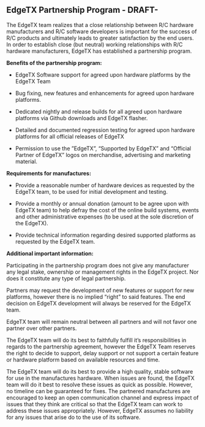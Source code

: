 ## EdgeTX Partnership Program - DRAFT-

The EdgeTX team realizes that a close relationship between R/C hardware manufacturers and R/C software developers is important for the success of R/C products and ultimately leads to greater satisfaction by the end users. In order to establish close (but neutral) working relationships with R/C hardware manufacturers, EdgeTX has established a partnership program.

**Benefits of the partnership program:**

 - EdgeTX Software support for agreed upon hardware platforms by the
   EdgeTX Team

 - Bug fixing, new features and enhancements for agreed upon hardware platforms.

 - Dedicated nightly and release builds for all agreed upon hardware platforms via Github downloads and EdgeTX flasher.

 - Detailed and documented regression testing for agreed upon hardware platforms for all official releases of EdgeTX

 - Permission to use the ”EdgeTX”, “Supported by EdgeTX” and “Official Partner of EdgeTX” logos on merchandise, advertising and marketing material.

**Requirements for manufactures:**

 - Provide a reasonable number of hardware devices as requested by the EdgeTX team, to be used for initial development and testing.

 - Provide a monthly or annual donation (amount to be agree upon with EdgeTX team) to help defray the cost of the online build systems, events and other administrative expenses (to be used at the sole discretion of the EdgeTX).

 - Provide technical information regarding desired supported platforms as requested by the EdgeTX team.

**Additional  important information:**

Participating in the partnership program does not give any manufacturer any legal stake, ownership or management rights in the EdgeTX project. Nor does it constitute any type of legal partnership.

Partners may request the development of new features or support for new platforms, however there is no implied “right” to said features. The end decision on EdgeTX development will always be reserved for the EdgeTX team.

EdgeTX team will remain neutral between all partners and will not favor one partner over other partners.

The EdgeTX team will do its best to faithfully fulfill it’s responsibilities in regards to the partnership agreement, however the EdgeTX Team reserves the right to decide to support, delay support or not support a certain feature or hardware platform based on available resources and time.

The EdgeTX team will do its best to provide a high quality, stable software for use in the manufactures hardware. When issues are found, the EdgeTX team will do it best to resolve these issues as quick as possible. However, no timeline can be guaranteed for fixes. The partnered manufactures are encouraged to keep an open communication channel and express impact of issues that they think are critical so that the EdgeTX team can work to address these issues appropriately. However, EdgeTX assumes no liability for any issues that arise do to the use of its software.